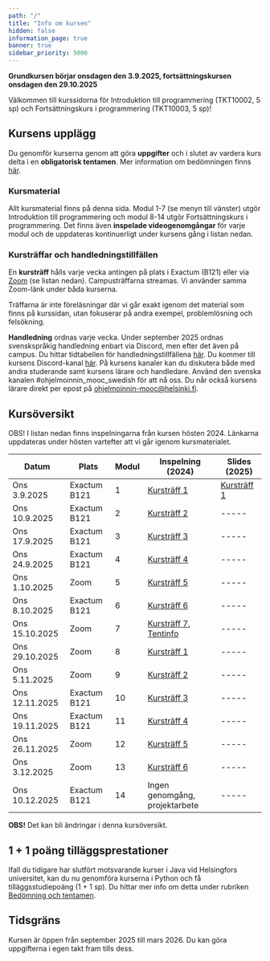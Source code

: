 ```yaml
---
path: "/"
title: "Info om kursen"
hidden: false
information_page: true
banner: true
sidebar_priority: 5000
---
```


**Grundkursen börjar onsdagen den 3.9.2025, fortsättningskursen onsdagen den 29.10.2025**

Välkommen till kurssidorna för Introduktion till programmering (TKT10002, 5 sp) och Fortsättningskurs i programmering (TKT10003, 5 sp)! 

## Kursens upplägg

Du genomför kurserna genom att göra **uppgifter** och i slutet av vardera kurs delta i en **obligatorisk tentamen**. Mer information om bedömningen finns [här](https://rage.github.io/ohjelmointi-24-sv/bedomningar-och-prov).

### Kursmaterial
Allt kursmaterial finns på denna sida. Modul 1-7 (se menyn till vänster) utgör Introduktion till programmering och modul 8-14 utgör Fortsättningskurs i programmering. Det finns även **inspelade videogenomgångar** för varje modul och de uppdateras kontinuerligt under kursens gång i listan nedan.

### Kursträffar och handledningstillfällen 
En **kursträff** hålls varje vecka antingen på plats i Exactum (B121) eller via [Zoom](https://helsinki.zoom.us/j/66662957651?pwd=ehGUCBaMuaiCm4PyRabd3Ajs4lDOhV.1) (se listan nedan). Campusträffarna streamas. Vi använder samma Zoom-länk under båda kurserna. 

Träffarna är inte föreläsningar där vi går exakt igenom det material som finns på kurssidan, utan fokuserar på andra exempel, problemlösning och felsökning. 

**Handledning** ordnas varje vecka. Under september 2025 ordnas svenskspråkig handledning enbart via Discord, men efter det även på campus. Du hittar tidtabellen för handledningstillfällena [här](https://rage.github.io/ohjelmointi-25-sv/stod). Du kommer till kursens Discord-kanal [här](https://study.cs.helsinki.fi/discord/join/ohjelmoinnin_mooc). På kursens kanaler kan du diskutera både med andra studerande samt kursens lärare och handledare. Använd den svenska kanalen #ohjelmoinnin_mooc_swedish för att nå oss. Du når också kursens lärare direkt per epost på ohjelmoinnin-mooc@helsinki.fi.

## Kursöversikt

OBS! I listan nedan finns inspelningarna från kursen hösten 2024. Länkarna uppdateras under hösten vartefter att vi går igenom kursmaterialet.

Datum          |  Plats  | Modul | Inspelning (2024) | Slides (2025)
---------------|---------|-------|----- |----- 
Ons 3.9.2025   | Exactum B121 |   1   | [Kursträff 1](https://youtu.be/WLqv5CBMfe4)|[Kursträff 1](https://docs.google.com/presentation/d/1Ypv-DqgOb00sjmdTaOwmnDBaVJvyqNAVT3TdkmhYZqo/present)
Ons 10.9.2025  | Exactum B121    |   2   | [Kursträff 2](https://youtu.be/cvfuAPBqMnE)|----- 
Ons 17.9.2025  | Exactum B121    |   3   | [Kursträff 3](https://youtu.be/tZMCsoPVNIk)|----- 
Ons 24.9.2025  | Exactum B121 |   4   | [Kursträff 4](https://youtu.be/XN97GBcsEiM)|----- 
Ons 1.10.2025  | Zoom |   5   | [Kursträff 5](https://youtu.be/6EBVU6I30_4)|----- 
Ons 8.10.2025  | Exactum B121 |   6   | [Kursträff 6](https://youtu.be/69ak0TAhzME)|----- 
Ons 15.10.2025 | Zoom |   7   | [Kursträff 7](https://youtu.be/GuoPdRdtVX0), [Tentinfo](https://youtu.be/AbGIXHJ_YhM)|----- 
Ons 29.10.2025  | Zoom |   8   |[Kursträff 1](https://youtu.be/OSn1ylXxL3g)|----- 
Ons 5.11.2025   | Zoom |   9   | [Kursträff 2](https://youtu.be/PhMOP2G5MjY)|----- 
Ons 12.11.2025  | Exactum B121    |   10  | [Kursträff 3](https://youtu.be/klfXuoXwoMw)|----- 
Ons 19.11.2025  | Exactum B121    |   11  | [Kursträff 4](https://youtu.be/E-VZxC-NkE4)|----- 
Ons 26.11.2025  | Zoom |   12  | [Kursträff 5](https://youtu.be/pZ6XCqszFm8)|----- 
Ons 3.12.2025   | Zoom    |   13  | [Kursträff 6](https://youtu.be/8WohpV_pNi8)|----- 
Ons 10.12.2025  | Exactum B121 |   14  | Ingen genomgång, projektarbete|----- 

**OBS!** Det kan bli ändringar i denna kursöversikt.

## 1 + 1 poäng tilläggsprestationer

Ifall du tidigare har slutfört motsvarande kurser i Java vid Helsingfors universitet, kan du nu genomföra kurserna i Python och få tilläggsstudiepoäng (1 + 1 sp). Du hittar mer info om detta under rubriken [Bedömning och tentamen](https://rage.github.io/ohjelmointi-24-sv/bedomningar-och-prov).

## Tidsgräns

Kursen är öppen från september 2025 till mars 2026. Du kan göra uppgifterna i egen takt fram tills dess.


